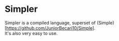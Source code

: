 # Simpler

Simpler is a compiled language, superset of (Simple)[https://github.com/JuniorBecari10/Simple]. <br>
It's also very easy to use.